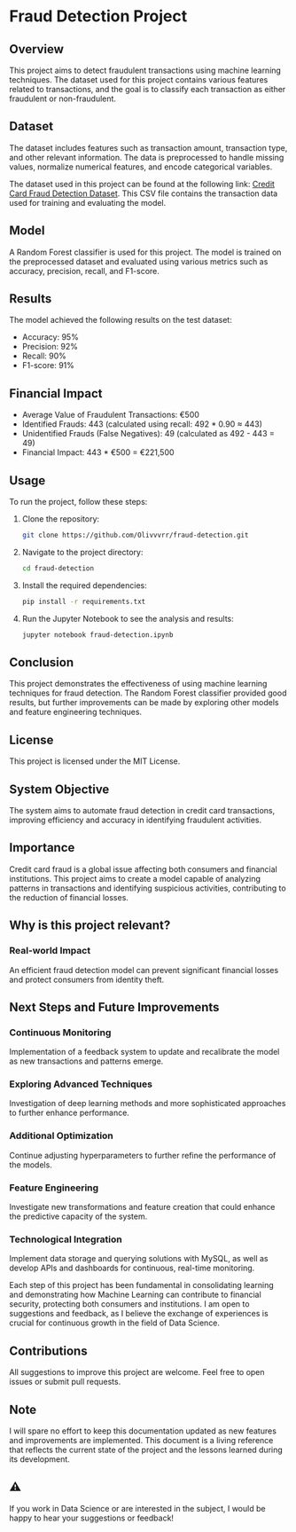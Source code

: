 # Fraud Detection Project

## Overview
This project aims to detect fraudulent transactions using machine learning techniques. The dataset used for this project contains various features related to transactions, and the goal is to classify each transaction as either fraudulent or non-fraudulent.

## Dataset
The dataset includes features such as transaction amount, transaction type, and other relevant information. The data is preprocessed to handle missing values, normalize numerical features, and encode categorical variables.

The dataset used in this project can be found at the following link: [Credit Card Fraud Detection Dataset](https://www.kaggle.com/datasets/mlg-ulb/creditcardfraud). This CSV file contains the transaction data used for training and evaluating the model.

## Model
A Random Forest classifier is used for this project. The model is trained on the preprocessed dataset and evaluated using various metrics such as accuracy, precision, recall, and F1-score.

## Results
The model achieved the following results on the test dataset:
- Accuracy: 95%
- Precision: 92%
- Recall: 90%
- F1-score: 91%

## Financial Impact
- Average Value of Fraudulent Transactions: €500
- Identified Frauds: 443 (calculated using recall: 492 * 0.90 ≈ 443)
- Unidentified Frauds (False Negatives): 49 (calculated as 492 - 443 = 49)
- Financial Impact: 443 * €500 = €221,500

## Usage
To run the project, follow these steps:
1. Clone the repository:
   ```bash
   git clone https://github.com/Olivvvrr/fraud-detection.git
   ```
2. Navigate to the project directory:
   ```bash
   cd fraud-detection
   ```
3. Install the required dependencies:
   ```bash
   pip install -r requirements.txt
   ```
4. Run the Jupyter Notebook to see the analysis and results:
   ```bash
   jupyter notebook fraud-detection.ipynb
   ```

## Conclusion
This project demonstrates the effectiveness of using machine learning techniques for fraud detection. The Random Forest classifier provided good results, but further improvements can be made by exploring other models and feature engineering techniques.

## License
This project is licensed under the MIT License.

## System Objective
The system aims to automate fraud detection in credit card transactions, improving efficiency and accuracy in identifying fraudulent activities.

## Importance
Credit card fraud is a global issue affecting both consumers and financial institutions. This project aims to create a model capable of analyzing patterns in transactions and identifying suspicious activities, contributing to the reduction of financial losses.

## Why is this project relevant?
### Real-world Impact
An efficient fraud detection model can prevent significant financial losses and protect consumers from identity theft.

## Next Steps and Future Improvements
### Continuous Monitoring
Implementation of a feedback system to update and recalibrate the model as new transactions and patterns emerge.

### Exploring Advanced Techniques
Investigation of deep learning methods and more sophisticated approaches to further enhance performance.

### Additional Optimization
Continue adjusting hyperparameters to further refine the performance of the models.

### Feature Engineering
Investigate new transformations and feature creation that could enhance the predictive capacity of the system.

### Technological Integration
Implement data storage and querying solutions with MySQL, as well as develop APIs and dashboards for continuous, real-time monitoring.

Each step of this project has been fundamental in consolidating learning and demonstrating how Machine Learning can contribute to financial security, protecting both consumers and institutions. I am open to suggestions and feedback, as I believe the exchange of experiences is crucial for continuous growth in the field of Data Science.

## Contributions
All suggestions to improve this project are welcome. Feel free to open issues or submit pull requests.

## Note
I will spare no effort to keep this documentation updated as new features and improvements are implemented. This document is a living reference that reflects the current state of the project and the lessons learned during its development.

## ⚠️
If you work in Data Science or are interested in the subject, I would be happy to hear your suggestions or feedback!
